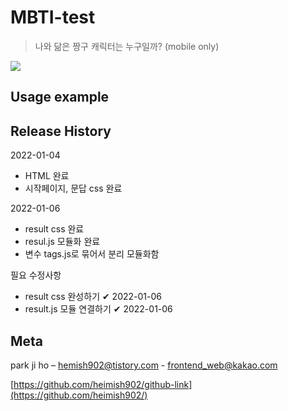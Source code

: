 # MBTI-test

> 나와 닮은 짱구 캐릭터는 누구일까? (mobile only)

<!-- <img src="https://img.shields.io/badge/-HTML5-E34F26?style=flat&logo=HTML5" />
<img src="https://img.shields.io/badge/-CSS3-1572B6?style=flat&logo=CSS3" />
<img src="https://img.shields.io/badge/-jQuery-0769AD?style=flat&logo=jQuery" /> -->

![](header.png)

## Usage example

## Release History

2022-01-04
- HTML 완료
- 시작페이지, 문답 css 완료 

2022-01-06
- result css 완료 
- resul.js 모듈화 완료 
- 변수 tags.js로 묶어서 분리 모듈화함

필요 수정사항
- result css 완성하기 ✔ 2022-01-06
- result.js 모듈 연결하기 ✔ 2022-01-06

## Meta

park ji ho – [hemish902@tistory.com](https://heimish902@tistory.com) - frontend_web@kakao.com

[https://github.com/heimish902/github-link](https://github.com/heimish902/)
